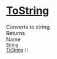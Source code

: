 # [ToString](./HierarchyElement-100664015.md)

Converts to string.
<br>
Returns<img width=500/>Name
<br>
<sub>[String](https://docs.microsoft.com/en-us/dotnet/api/System.String)</sub><img width=500/><sub>[ToString](./HierarchyElement-100664015.md) (  )</sub><br>


